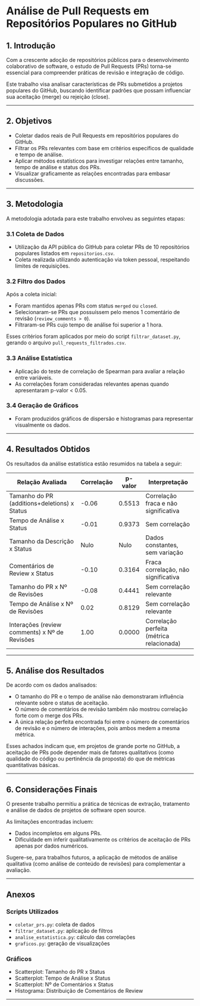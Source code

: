 # Análise de Pull Requests em Repositórios Populares no GitHub

## 1. Introdução

Com a crescente adoção de repositórios públicos para o desenvolvimento colaborativo de software, o estudo de Pull Requests (PRs) torna-se essencial para compreender práticas de revisão e integração de código.

Este trabalho visa analisar características de PRs submetidos a projetos populares do GitHub, buscando identificar padrões que possam influenciar sua aceitação (merge) ou rejeição (close).

---

## 2. Objetivos

- Coletar dados reais de Pull Requests em repositórios populares do GitHub.
- Filtrar os PRs relevantes com base em critérios específicos de qualidade e tempo de análise.
- Aplicar métodos estatísticos para investigar relações entre tamanho, tempo de análise e status dos PRs.
- Visualizar graficamente as relações encontradas para embasar discussões.

---

## 3. Metodologia

A metodologia adotada para este trabalho envolveu as seguintes etapas:

### 3.1 Coleta de Dados

- Utilização da API pública do GitHub para coletar PRs de 10 repositórios populares listados em `repositorios.csv`.
- Coleta realizada utilizando autenticação via token pessoal, respeitando limites de requisições.

### 3.2 Filtro dos Dados

Após a coleta inicial:

- Foram mantidos apenas PRs com status `merged` ou `closed`.
- Selecionaram-se PRs que possuíssem pelo menos 1 comentário de revisão (`review_comments > 0`).
- Filtraram-se PRs cujo tempo de análise foi superior a 1 hora.

Esses critérios foram aplicados por meio do script `filtrar_dataset.py`, gerando o arquivo `pull_requests_filtrados.csv`.

### 3.3 Análise Estatística

- Aplicação do teste de correlação de Spearman para avaliar a relação entre variáveis.
- As correlações foram consideradas relevantes apenas quando apresentaram p-valor < 0.05.

### 3.4 Geração de Gráficos

- Foram produzidos gráficos de dispersão e histogramas para representar visualmente os dados.

---

## 4. Resultados Obtidos

Os resultados da análise estatística estão resumidos na tabela a seguir:

| Relação Avaliada                          | Correlação | p-valor | Interpretação                            |
|--------------------------------------------|------------|---------|------------------------------------------|
| Tamanho do PR (additions+deletions) x Status  | -0.06      | 0.5513  | Correlação fraca e não significativa     |
| Tempo de Análise x Status                    | -0.01      | 0.9373  | Sem correlação                           |
| Tamanho da Descrição x Status                | Nulo       | Nulo    | Dados constantes, sem variação           |
| Comentários de Review x Status               | -0.10      | 0.3164  | Fraca correlação, não significativa      |
| Tamanho do PR x Nº de Revisões               | -0.08      | 0.4441  | Sem correlação relevante                 |
| Tempo de Análise x Nº de Revisões            | 0.02       | 0.8129  | Sem correlação relevante                 |
| Interações (review comments) x Nº de Revisões| 1.00       | 0.0000  | Correlação perfeita (métrica relacionada)|

---

## 5. Análise dos Resultados

De acordo com os dados analisados:

- O tamanho do PR e o tempo de análise não demonstraram influência relevante sobre o status de aceitação.
- O número de comentários de revisão também não mostrou correlação forte com o merge dos PRs.
- A única relação perfeita encontrada foi entre o número de comentários de revisão e o número de interações, pois ambos medem a mesma métrica.

Esses achados indicam que, em projetos de grande porte no GitHub, a aceitação de PRs pode depender mais de fatores qualitativos (como qualidade do código ou pertinência da proposta) do que de métricas quantitativas básicas.

---

## 6. Considerações Finais

O presente trabalho permitiu a prática de técnicas de extração, tratamento e análise de dados de projetos de software open source.

As limitações encontradas incluem:

- Dados incompletos em alguns PRs.
- Dificuldade em inferir qualitativamente os critérios de aceitação de PRs apenas por dados numéricos.

Sugere-se, para trabalhos futuros, a aplicação de métodos de análise qualitativa (como análise de conteúdo de revisões) para complementar a avaliação.

---

## Anexos

### Scripts Utilizados

- `coletar_prs.py`: coleta de dados
- `filtrar_dataset.py`: aplicação de filtros
- `analise_estatistica.py`: cálculo das correlações
- `graficos.py`: geração de visualizações

### Gráficos

- Scatterplot: Tamanho do PR x Status
- Scatterplot: Tempo de Análise x Status
- Scatterplot: Nº de Comentários x Status
- Histograma: Distribuição de Comentários de Review

---
